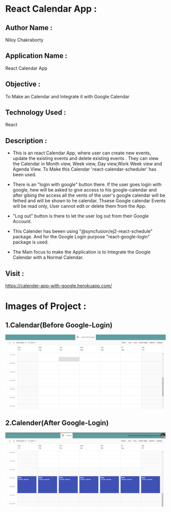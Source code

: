 # React Calendar App : 

## Author Name : 
   Niloy Chakraborty

## Application Name : 
  React Calendar App

## Objective : 
  To Make an Calendar and Integrate it with Google Calendar

## Technology Used :      
   React
       
## Description :
* This is an react Calendar App, where user can create new events, update the existing events and delete 
  existing events . They can view the Calendar in Month view, Week view, Day view,Work Week view 
  and Agenda View. To Make this Calendar 'react-calendar-scheduler' has been used.
  
* There is an "login with google" button there. If the user goes login with google, hew will be asked
  to give access to his google-calendar and after gibing the access all the vents of the user's google
  calendar will be fethed and will be shown to he calendar. Thsese Google calendar Events will be read
  only, User cannot edit or delete them from the App.
  
* "Log out" button is there to let the user log out from their Google Account.

*  This Calender has beeen using "@syncfusion/ej2-react-schedule" package. And for the Google Login purpose
   "react-google-login" package is used.
   
* The Main focus to make the Application is to Integrate the Google Calendar with a Normal Calendar.   
  
 
 ## Visit : 
   https://calender-app-with-google.herokuapp.com/  
 

# Images of Project :

## 1.Calendar(Before Google-Login)  
![](https://github.com/niloy2019/react-calendar-app/blob/master/Sample%20image%20of%20ths%20Project/1.PNG)

## 2.Calender(After Google-Login)
![](https://github.com/niloy2019/react-calendar-app/blob/master/Sample%20image%20of%20ths%20Project/2.PNG)

